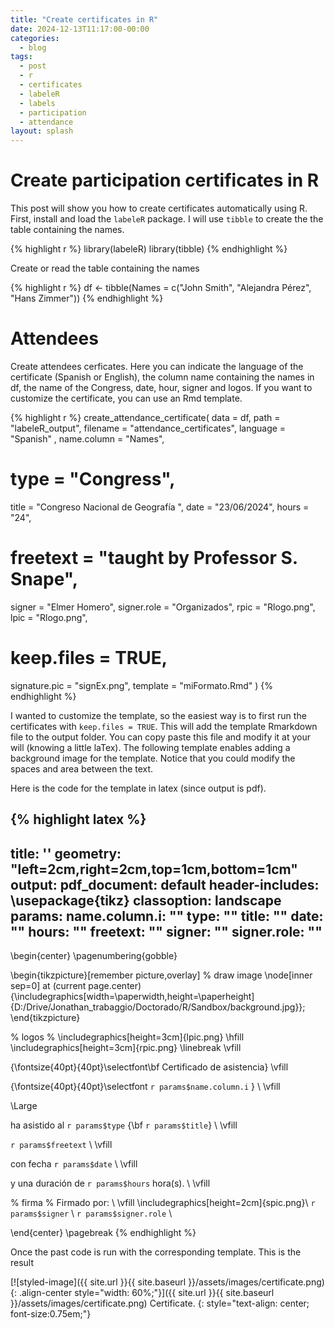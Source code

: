 ```yaml
---
title: "Create certificates in R"
date: 2024-12-13T11:17:00-00:00
categories:
  - blog
tags:
  - post
  - r
  - certificates
  - labeleR
  - labels
  - participation
  - attendance
layout: splash
---
```


# Create participation certificates in R

This post will show you how to create certificates automatically using R. First, install and load the `labeleR` package. I will use `tibble` to create the the table containing the names.

{% highlight r %}
library(labeleR)
library(tibble)
{% endhighlight %}

Create or read the table containing the names

{% highlight r %}
df <- tibble(Names = c("John Smith", "Alejandra Pérez", "Hans Zimmer"))
{% endhighlight %}

# Attendees

Create attendees cerficates. Here you can indicate the language of the certificate (Spanish or English), the column name containing the names in df, the name of the Congress, date, hour, signer and logos. If you want to customize the certificate, you can use an Rmd template.

{% highlight r %}
create_attendance_certificate(
  data = df,
  path = "labeleR_output",
  filename = "attendance_certificates",
  language = "Spanish" ,
  name.column = "Names",
  # type = "Congress",
  title = "Congreso Nacional de Geografía ",
  date = "23/06/2024",
  hours = "24",
  # freetext = "taught by Professor S. Snape",
  signer = "Elmer Homero",
  signer.role = "Organizados",
  rpic = "Rlogo.png",
  lpic = "Rlogo.png",
  # keep.files = TRUE, 
  signature.pic = "signEx.png",
  template = "miFormato.Rmd"
)
{% endhighlight %}

I wanted to customize the template, so the easiest way is to first run the certificates with `keep.files = TRUE`. This will add the template Rmarkdown file to the output folder. You can copy paste this file and modify it at your will (knowing a little laTex). The following template enables adding a background image for the template. Notice that you could modify the spaces and area between the text.

Here is the code for the template in latex (since output is pdf).

{% highlight latex %}
---
title: ''
geometry: "left=2cm,right=2cm,top=1cm,bottom=1cm"
output:
  pdf_document: default
header-includes: \usepackage{tikz}
classoption: landscape
params:
  name.column.i: ""
  type: ""
  title: ""
  date: ""
  hours: ""
  freetext: ""
  signer: ""
  signer.role: ""
---

\begin{center}
\pagenumbering{gobble}

\begin{tikzpicture}[remember picture,overlay]
% draw image
\node[inner sep=0] at (current page.center)
{\includegraphics[width=\paperwidth,height=\paperheight]{D:/Drive/Jonathan_trabaggio/Doctorado/R/Sandbox/background.jpg}};
\end{tikzpicture}

% logos %
\includegraphics[height=3cm]{lpic.png} 
\hfill
\includegraphics[height=3cm]{rpic.png}
\linebreak
\vfill

{\fontsize{40pt}{40pt}\selectfont\bf Certificado de asistencia} 
\vfill

{\fontsize{40pt}{40pt}\selectfont `r params$name.column.i` } \\
\vfill

\Large

ha asistido al `r params$type` {\bf `r params$title`} \\
\vfill

`r params$freetext` \\
\vfill

con fecha `r params$date` \\
\vfill

y una duración de `r params$hours` hora(s). \\
\vfill

% firma %
Firmado por: \\
\vfill
\includegraphics[height=2cm]{spic.png}\\
`r params$signer` \\
`r params$signer.role` \\

\end{center}
\pagebreak
{% endhighlight %}

Once the past code is run with the corresponding template. This is the result

[![styled-image]({{ site.url }}{{ site.baseurl }}/assets/images/certificate.png){: .align-center style="width: 60%;"}]({{ site.url }}{{ site.baseurl }}/assets/images/certificate.png) Certificate.
{: style="text-align: center; font-size:0.75em;"}
